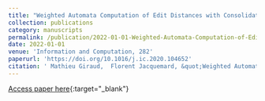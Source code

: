 ```yaml
---
title: "Weighted Automata Computation of Edit Distances with Consolidations and Fragmentations"
collection: publications
category: manuscripts
permalink: /publication/2022-01-01-Weighted-Automata-Computation-of-Edit-Distances-with-Consolidations-and-Fragmentations
date: 2022-01-01
venue: 'Information and Computation, 282'
paperurl: 'https://doi.org/10.1016/j.ic.2020.104652'
citation: ' Mathieu Giraud,  Florent Jacquemard, &quot;Weighted Automata Computation of Edit Distances with Consolidations and Fragmentations.&quot; Information and Computation, 2022.'
---
```

[Access paper here](https://inria.hal.science/hal-01857267){:target="_blank"}

